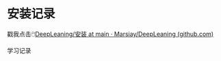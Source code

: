 # 安装记录

戳我点击🖱️[DeepLeaning/安装 at main · Marsiay/DeepLeaning (github.com)](https://github.com/Marsiay/DeepLeaning/tree/main/安装)



学习记录